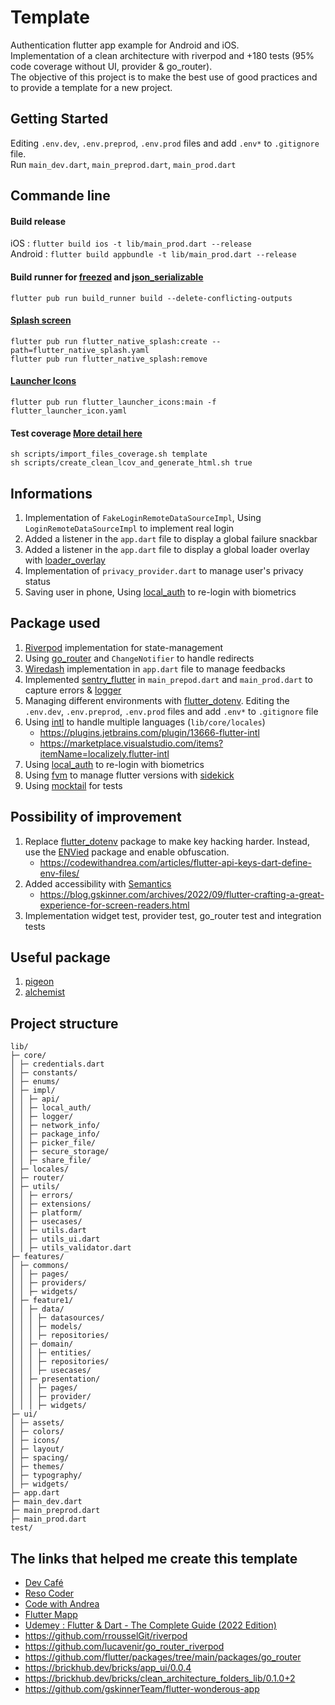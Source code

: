 # Template
Authentication flutter app example for Android and iOS.  
Implementation of a clean architecture with riverpod and +180 tests (95% code coverage without UI, provider & go_router).  
The objective of this project is to make the best use of good practices and to provide a template for a new project.

## Getting Started
Editing `.env.dev`, `.env.preprod`, `.env.prod` files and add `.env*` to `.gitignore` file.  
Run `main_dev.dart`, `main_preprod.dart`, `main_prod.dart`

## Commande line
#### Build release
iOS : `flutter build ios -t lib/main_prod.dart --release`  
Android : `flutter build appbundle -t lib/main_prod.dart --release`

#### Build runner for [freezed](https://pub.dev/packages/freezed) and [json_serializable](https://pub.dev/packages/json_serializable)
`flutter pub run build_runner build --delete-conflicting-outputs`

#### [Splash screen](https://pub.dev/packages/flutter_native_splash)
`flutter pub run flutter_native_splash:create --path=flutter_native_splash.yaml`  
`flutter pub run flutter_native_splash:remove`

#### [Launcher Icons](https://pub.dev/packages/flutter_launcher_icons)
`flutter pub run flutter_launcher_icons:main -f flutter_launcher_icon.yaml`

#### Test coverage [More detail here](https://www.etiennetheodore.com/test-coverage-explain-with-lcov-on-dart/)
```
sh scripts/import_files_coverage.sh template
sh scripts/create_clean_lcov_and_generate_html.sh true
```


## Informations
1. Implementation of `FakeLoginRemoteDataSourceImpl`, Using `LoginRemoteDataSourceImpl` to implement real login
2. Added a listener in the `app.dart` file to display a global failure snackbar
3. Added a listener in the `app.dart` file to display a global loader overlay with [loader_overlay](https://pub.dev/packages/loader_overlay)
4. Implementation of `privacy_provider.dart` to manage user's privacy status
5. Saving user in phone, Using [local_auth](https://pub.dev/packages/local_auth) to re-login with biometrics


## Package used
1. [Riverpod](https://pub.dev/packages/flutter_riverpod) implementation for state-management
2. Using [go_router](https://pub.dev/packages/go_router) and `ChangeNotifier` to handle redirects
3. [Wiredash](https://pub.dev/packages/wiredash) implementation in `app.dart` file to manage feedbacks
4. Implemented [sentry_flutter](https://pub.dev/packages/sentry_flutter) in `main_prepod.dart` and `main_prod.dart` to capture errors & [logger](https://pub.dev/packages/logger)
5. Managing different environments with [flutter_dotenv](https://pub.dev/packages/flutter_dotenv). Editing the `.env.dev`, `.env.preprod`, `.env.prod` files and add `.env*` to `.gitignore` file
6. Using [intl](https://pub.dev/packages/intl) to handle multiple languages (`lib/core/locales`)
   - https://plugins.jetbrains.com/plugin/13666-flutter-intl
   - https://marketplace.visualstudio.com/items?itemName=localizely.flutter-intl
7. Using [local_auth](https://pub.dev/packages/local_auth) to re-login with biometrics
8. Using [fvm](https://fvm.app/) to manage flutter versions with [sidekick](https://github.com/fluttertools/sidekick)
9. Using [mocktail](https://pub.dev/packages/mocktail) for tests

## Possibility of improvement
1. Replace [flutter_dotenv](https://pub.dev/packages/flutter_dotenv) package to make key hacking harder. Instead, use the [ENVied](https://pub.dev/packages/envied) package and enable obfuscation.
   - https://codewithandrea.com/articles/flutter-api-keys-dart-define-env-files/
2. Added accessibility with [Semantics](https://api.flutter.dev/flutter/widgets/Semantics-class.html)
   - https://blog.gskinner.com/archives/2022/09/flutter-crafting-a-great-experience-for-screen-readers.html
3. Implementation widget test, provider test, go_router test and integration tests

## Useful package
1. [pigeon](https://pub.dev/packages/pigeon)
2. [alchemist](https://pub.dev/packages/alchemist)


## Project structure
```
lib/
├─ core/
│ ├─ credentials.dart
│ ├─ constants/
│ ├─ enums/
│ ├─ impl/
│ │ ├─ api/
│ │ ├─ local_auth/
│ │ ├─ logger/
│ │ ├─ network_info/
│ │ ├─ package_info/
│ │ ├─ picker_file/
│ │ ├─ secure_storage/
│ │ ├─ share_file/
│ ├─ locales/
│ ├─ router/
│ ├─ utils/
│ │ ├─ errors/
│ │ ├─ extensions/
│ │ ├─ platform/
│ │ ├─ usecases/
│ │ ├─ utils.dart
│ │ ├─ utils_ui.dart
│ │ ├─ utils_validator.dart
├─ features/
│ ├─ commons/
│ │ ├─ pages/
│ │ ├─ providers/
│ │ ├─ widgets/
│ ├─ feature1/
│ │ ├─ data/
│ │ │ ├─ datasources/
│ │ │ ├─ models/
│ │ │ ├─ repositories/
│ │ ├─ domain/
│ │ │ ├─ entities/
│ │ │ ├─ repositories/
│ │ │ ├─ usecases/
│ │ ├─ presentation/
│ │ │ ├─ pages/
│ │ │ ├─ provider/
│ │ │ ├─ widgets/
├─ ui/
│ ├─ assets/
│ ├─ colors/
│ ├─ icons/
│ ├─ layout/
│ ├─ spacing/
│ ├─ themes/
│ ├─ typography/
│ ├─ widgets/
├─ app.dart
├─ main_dev.dart
├─ main_preprod.dart
├─ main_prod.dart
test/
```

## The links that helped me create this template
- [Dev Café](https://www.youtube.com/channel/UCOAErkorTQ0ZbUK9vkFyn8A)
- [Reso Coder](https://resocoder.com/)
- [Code with Andrea](https://codewithandrea.com/)
- [Flutter Mapp](https://fluttermapp.com)
- [Udemey : Flutter & Dart - The Complete Guide (2022 Edition)](https://www.udemy.com/course/learn-flutter-dart-to-build-ios-android-apps/)
- https://github.com/rrousselGit/riverpod
- https://github.com/lucavenir/go_router_riverpod
- https://github.com/flutter/packages/tree/main/packages/go_router
- https://brickhub.dev/bricks/app_ui/0.0.4
- https://brickhub.dev/bricks/clean_architecture_folders_lib/0.1.0+2
- https://github.com/gskinnerTeam/flutter-wonderous-app